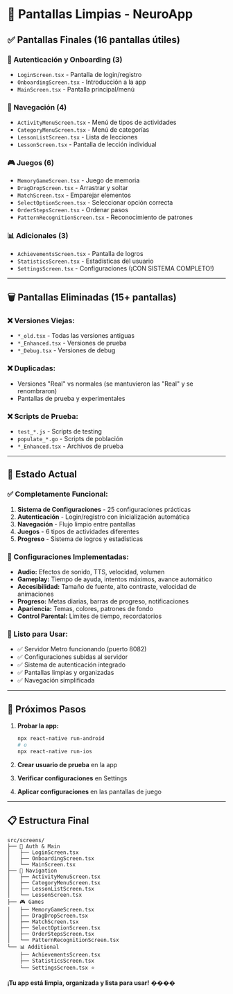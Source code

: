 # 🧹 Pantallas Limpias - NeuroApp

## ✅ **Pantallas Finales (16 pantallas útiles)**

### **🔐 Autenticación y Onboarding (3)**
- `LoginScreen.tsx` - Pantalla de login/registro
- `OnboardingScreen.tsx` - Introducción a la app
- `MainScreen.tsx` - Pantalla principal/menú

### **🧭 Navegación (4)**
- `ActivityMenuScreen.tsx` - Menú de tipos de actividades
- `CategoryMenuScreen.tsx` - Menú de categorías
- `LessonListScreen.tsx` - Lista de lecciones
- `LessonScreen.tsx` - Pantalla de lección individual

### **🎮 Juegos (6)**
- `MemoryGameScreen.tsx` - Juego de memoria
- `DragDropScreen.tsx` - Arrastrar y soltar
- `MatchScreen.tsx` - Emparejar elementos
- `SelectOptionScreen.tsx` - Seleccionar opción correcta
- `OrderStepsScreen.tsx` - Ordenar pasos
- `PatternRecognitionScreen.tsx` - Reconocimiento de patrones

### **📊 Adicionales (3)**
- `AchievementsScreen.tsx` - Pantalla de logros
- `StatisticsScreen.tsx` - Estadísticas del usuario
- `SettingsScreen.tsx` - Configuraciones (¡CON SISTEMA COMPLETO!)

---

## 🗑️ **Pantallas Eliminadas (15+ pantallas)**

### **❌ Versiones Viejas:**
- `*_old.tsx` - Todas las versiones antiguas
- `*_Enhanced.tsx` - Versiones de prueba
- `*_Debug.tsx` - Versiones de debug

### **❌ Duplicadas:**
- Versiones "Real" vs normales (se mantuvieron las "Real" y se renombraron)
- Pantallas de prueba y experimentales

### **❌ Scripts de Prueba:**
- `test_*.js` - Scripts de testing
- `populate_*.go` - Scripts de población
- `*_Enhanced.tsx` - Archivos de prueba

---

## 🚀 **Estado Actual**

### **✅ Completamente Funcional:**
1. **Sistema de Configuraciones** - 25 configuraciones prácticas
2. **Autenticación** - Login/registro con inicialización automática
3. **Navegación** - Flujo limpio entre pantallas
4. **Juegos** - 6 tipos de actividades diferentes
5. **Progreso** - Sistema de logros y estadísticas

### **🔧 Configuraciones Implementadas:**
- **Audio:** Efectos de sonido, TTS, velocidad, volumen
- **Gameplay:** Tiempo de ayuda, intentos máximos, avance automático
- **Accesibilidad:** Tamaño de fuente, alto contraste, velocidad de animaciones
- **Progreso:** Metas diarias, barras de progreso, notificaciones
- **Apariencia:** Temas, colores, patrones de fondo
- **Control Parental:** Límites de tiempo, recordatorios

### **📱 Listo para Usar:**
- ✅ Servidor Metro funcionando (puerto 8082)
- ✅ Configuraciones subidas al servidor
- ✅ Sistema de autenticación integrado
- ✅ Pantallas limpias y organizadas
- ✅ Navegación simplificada

---

## 🎯 **Próximos Pasos**

1. **Probar la app:**
   ```bash
   npx react-native run-android
   # o
   npx react-native run-ios
   ```

2. **Crear usuario de prueba** en la app

3. **Verificar configuraciones** en Settings

4. **Aplicar configuraciones** en las pantallas de juego

---

## 📋 **Estructura Final**

```
src/screens/
├── 🔐 Auth & Main
│   ├── LoginScreen.tsx
│   ├── OnboardingScreen.tsx
│   └── MainScreen.tsx
├── 🧭 Navigation
│   ├── ActivityMenuScreen.tsx
│   ├── CategoryMenuScreen.tsx
│   ├── LessonListScreen.tsx
│   └── LessonScreen.tsx
├── 🎮 Games
│   ├── MemoryGameScreen.tsx
│   ├── DragDropScreen.tsx
│   ├── MatchScreen.tsx
│   ├── SelectOptionScreen.tsx
│   ├── OrderStepsScreen.tsx
│   └── PatternRecognitionScreen.tsx
└── 📊 Additional
    ├── AchievementsScreen.tsx
    ├── StatisticsScreen.tsx
    └── SettingsScreen.tsx ⭐
```

**¡Tu app está limpia, organizada y lista para usar!** ����